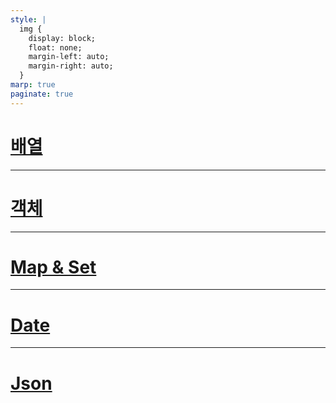 ```yaml
---
style: |
  img {
    display: block;
    float: none;
    margin-left: auto;
    margin-right: auto;
  }
marp: true
paginate: true
---
```

# [배열](./배열.md)

---
# [객체](./객체.md)

---
# [Map & Set](./Map%20&%20Set.md)

---
# [Date](./Date.md)

---
# [Json](./Json.md)



